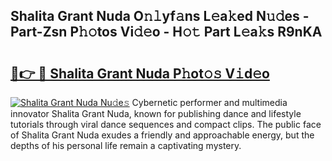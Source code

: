## Shalita Grant Nuda O𝚗𝚕yf𝚊ns L𝚎a𝚔ed N𝚞𝚍es - Part-Zsn P𝚑𝚘tos Vi𝚍𝚎o - H𝚘𝚝 Part L𝚎a𝚔s R9nKA

# <h2><a href="http://kfeb6y.oniu.top/?m=Shalita+Grant+Nuda">🔗👉 🔴 Shalita Grant Nuda P𝚑ot𝚘𝚜 V𝚒d𝚎o</a></h2>

[![Shalita Grant Nuda Nu𝚍e𝚜](https://i.imgur.com/0qMVB7G.gif)](http://kfeb6y.oniu.top/?m=Shalita+Grant+Nuda)
Cybernetic performer and multimedia innovator Shalita Grant Nuda, known for publishing dance and lifestyle tutorials through viral dance sequences and compact clips. The public face of Shalita Grant Nuda exudes a friendly and approachable energy, but the depths of his personal life remain a captivating mystery.  
